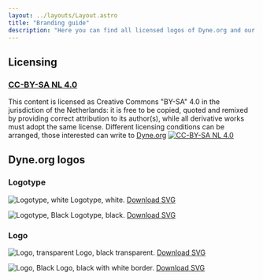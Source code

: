 ```yaml
---
layout: ../layouts/Layout.astro
title: "Branding guide"
description: "Here you can find all licensed logos of Dyne.org and our software products."
---
```


## Licensing

### [CC-BY-SA NL 4.0](https://creativecommons.org/licenses/by-sa/4.0/deed.nl)

This content is licensed as Creative Commons "BY-SA" 4.0 in the jurisdiction of the Netherlands: it is free to be copied, quoted and remixed by providing correct attribution to its author(s), while all derivative works must adopt the same license. Different licensing conditions can be arranged, those interested can write to [Dyne.org](mailto:info@dyne.org)
[![CC-BY-SA NL 4.0](/images/social_icons/Creative-Commons-Attribution-ShareAlike-badge.webp)](https://creativecommons.org/licenses/by-sa/4.0/deed.nl)

## Dyne.org logos

### Logotype

![Logotype, white](/images/logos/white-Logotype.png)
Logotype, white. [Download SVG](/images/logos/white-Logotype.svg)

![Logotype, Black](/images/logos/black-Logotype.png)
Logotype, black. [Download SVG](/images/logos/black-Logotype.svg)

### Logo

![Logo, transparent](/images/logos/black-transparent-Icon.png)
Logo, black transparent. [Download SVG](/images/logos/black-transparent-Icon.svg)

![Logo, Black](/images/logos/border-white-Icon.png)
Logo, black with white border. [Download SVG](/images/logos/border-white-Icon.svg)

<!--
## Software section (one per software)

TODO:
```
Assets to be provided in SVG and transparent PNG at rendered at one average size: 
- dyne.org logotype 
- hands in bread logo 
- frei0r logotype 
- devuan logotype and logo 
- dynebolic logotype and logo 
- dowse logotype 
- tomb logo (the pixelated monmort skull) 
- freej logo (the ipernav lizard) 
- hasciicam logotype 
```
-->

